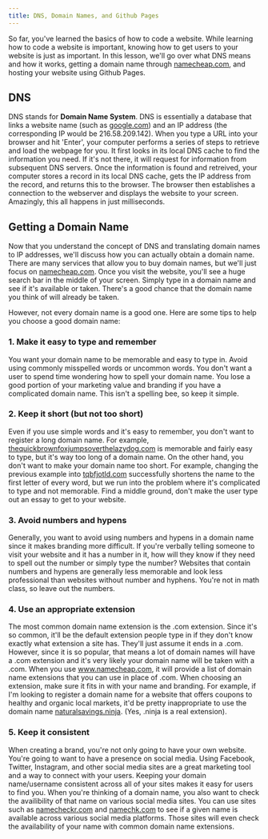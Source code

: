 ```yaml
---
title: DNS, Domain Names, and Github Pages
---
```


So far, you've learned the basics of how to code a website. While learning how to code a website is important, knowing how to get users to your website is just as important. In this lesson, we'll go over what DNS means and how it works, getting a domain name through [namecheap.com](https://www.namecheap.com/), and hosting your website using Github Pages.

## DNS

DNS stands for **Domain Name System**. DNS is essentially a database that links a website name (such as [google.com](https://www.google.com/)) and an IP address (the corresponding IP would be 216.58.209.142). When you type a URL into your browser and hit 'Enter', your computer performs a series of steps to retrieve and load the webpage for you. It first looks in its local DNS cache to find the information you need. If it's not there, it will request for information from subsequent DNS servers. Once the information is found and retreived, your computer stores a record in its local DNS cache, gets the IP address from the record, and returns this to the browser. The browser then establishes a connection to the webserver and displays the website to your screen. Amazingly, this all happens in just milliseconds.

## Getting a Domain Name

Now that you understand the concept of DNS and translating domain names to IP addresses, we'll discuss how you can actually obtain a domain name. There are many services that allow you to buy domain names, but we'll just focus on [namecheap.com](https://www.namecheap.com/). Once you visit the website, you'll see a huge search bar in the middle of your screen. Simply type in a domain name and see if it's available or taken. There's a good chance that the domain name you think of will already be taken.

However, not every domain name is a good one. Here are some tips to help you choose a good domain name:

### 1. Make it easy to type and remember

You want your domain name to be memorable and easy to type in. Avoid using commonly misspelled words or uncommon words. You don't want a user to spend time wondering how to spell your domain name. You lose a good portion of your marketing value and branding if you have a complicated domain name. This isn't a spelling bee, so keep it simple.

### 2. Keep it short (but not too short)

Even if you use simple words and it's easy to remember, you don't want to register a long domain name. For example, [thequickbrownfoxjumpsoverthelazydog.com](http://www.thequickbrownfoxjumpsoverthelazydog.com/) is memorable and fairly easy to type, but it's way too long of a domain name. On the other hand, you don't want to make your domain name too short. For example, changing the previous example into [tqbfjotld.com](www.tqbfjotld.com) successfully shortens the name to the first letter of every word, but we run into the problem where it's complicated to type and not memorable. Find a middle ground, don't make the user type out an essay to get to your website.

### 3. Avoid numbers and hypens

Generally, you want to avoid using numbers and hypens in a domain name since it makes branding more difficult. If you're verbally telling someone to visit your website and it has a number in it, how will they know if they need to spell out the number or simply type the number? Websites that contain numbers and hypens are generally less memorable and look less professional than websites without number and hyphens. You're not in math class, so leave out the numbers.

### 4. Use an appropriate extension

The most common domain name extension is the .com extension. Since it's so common, it'll be the default extension people type in if they don't know exactly what extension a site has. They'll just assume it ends in a .com. However, since it is so popular, that means a lot of domain names will have a .com extension and it's very likely your domain name will be taken with a .com. When you use www.namecheap.com, it will provide a list of domain name extensions that you can use in place of .com. When choosing an extension, make sure it fits in with your name and branding. For example, if I'm looking to register a domain name for a website that offers coupons to healthy and organic local markets, it'd be pretty inappropriate to use the domain name [naturalsavings.ninja](www.naturalsavings.ninja). (Yes, .ninja is a real extension).

### 5. Keep it consistent

When creating a brand, you're not only going to have your own website. You're going to want to have a presence on social media. Using Facebook, Twitter, Instagram, and other social media sites are a great marketing tool and a way to connect with your users. Keeping your domain name/username consistent across all of your sites makes it easy for users to find you. When you're thinking of a domain name, you also want to check the availibility of that name on various social media sites. You can use sites such as [namecheckr.com](https://www.namecheckr.com) and [namechk.com](http://www.namechk.com) to see if a given name is available across various social media platforms. Those sites will even check the availability of your name with common domain name extensions.
